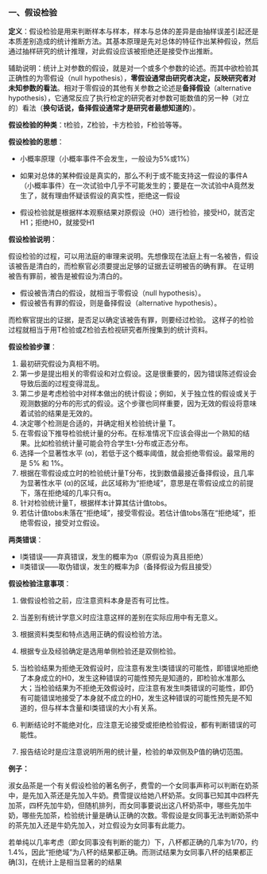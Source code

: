 ### 一、假设检验

**定义**：假设检验是用来判断样本与样本，样本与总体的差异是由抽样误差引起还是本质差别造成的统计推断方法。其基本原理是先对总体的特征作出某种假设，然后通过抽样研究的统计推理，对此假设应该被拒绝还是接受作出推断。

辅助说明：统计上对参数的假设，就是对一个或多个参数的论述。而其中欲检验其正确性的为零假设（null hypothesis），**零假设通常由研究者决定，反映研究者对未知参数的看法**。相对于零假设的其他有关参数之论述是**备择假设**（alternative hypothesis），它通常反应了执行检定的研究者对参数可能数值的另一种（对立的）看法（**换句话说，备择假设通常才是研究者最想知道的**）。

**假设检验的种类**：t检验，Z检验，卡方检验，F检验等等。

**假设检验的思想**：

- 小概率原理（小概率事件不会发生，一般设为5%或1%）

- 如果对总体的某种假设是真实的，那么不利于或不能支持这一假设的事件A（小概率事件）在一次试验中几乎不可能发生的；要是在一次试验中A竟然发生了，就有理由怀疑该假设的真实性，拒绝这一假设

- 假设检验就是根据样本观察结果对原假设（H0）进行检验，接受H0，就否定H1；拒绝H0，就接受H1

**假设检验说明**：

假设检验的过程，可以用法庭的审理来说明。先想像现在法庭上有一名被告，假设该被告是清白的，而检察官必须要提出足够的证据去证明被告的确有罪。 在证明被告有罪前，被告是被假设为清白的。

- 假设被告清白的假设，就相当于零假设（null hypothesis）。
- 假设被告有罪的假设，则是备择假设（alternative hypothesis）。

而检察官提出的证据，是否足以确定该被告有罪，则要经过检验。 这样子的检验过程就相当于用T检验或Z检验去检视研究者所搜集到的统计资料。

**假设检验步骤**：

1. 最初研究假设为真相不明。
2. 第一步是提出相关的零假设和对立假设。这是很重要的，因为错误陈述假设会导致后面的过程变得混乱。
3. 第二步是考虑检验中对样本做出的统计假设；例如，关于独立性的假设或关于观测数据的分布的形式的假设。这个步骤也同样重要，因为无效的假设将意味着试验的结果是无效的。
4. 决定哪个检测是合适的，并确定相关检验统计量 T。
5. 在零假设下推导检验统计量的分布。在标准情况下应该会得出一个熟知的结果。比如检验统计量可能会符合学生t-分布或正态分布。
6. 选择一个显著性水平 (α)，若低于这个概率阈值，就会拒绝零假设。最常用的是 5% 和 1%。
7. 根据在零假设成立时的检验统计量T分布，找到数值最接近备择假设，且几率为显著性水平 (α)的区域，此区域称为“拒绝域”，意思是在零假设成立的前提下，落在拒绝域的几率只有α。
8. 针对检验统计量T，根据样本计算其估计值tobs。
9. 若估计值tobs未落在“拒绝域”，接受零假设。若估计值tobs落在“拒绝域”，拒绝零假设，接受对立假设。

**两类错误**：

- I类错误——弃真错误，发生的概率为α（原假设为真且拒绝）
- II类错误——取伪错误，发生的概率为β（备择假设为假且接受）

**假设检验注意事项**：

1. 做假设检验之前，应注意资料本身是否有可比性。

2. 当差别有统计学意义时应注意这样的差别在实际应用中有无意义。

3. 根据资料类型和特点选用正确的假设检验方法。

4. 根据专业及经验确定是选用单侧检验还是双侧检验。

5. 当检验结果为拒绝无效假设时，应注意有发生I类错误的可能性，即错误地拒绝了本身成立的H0，发生这种错误的可能性预先是知道的，即检验水准那么大；当检验结果为不拒绝无效假设时，应注意有发生II类错误的可能性，即仍有可能错误地接受了本身就不成立的H0，发生这种错误的可能性预先是不知道的，但与样本含量和I类错误的大小有关系。

6. 判断结论时不能绝对化，应注意无论接受或拒绝检验假设，都有判断错误的可能性。

7. 报告结论时是应注意说明所用的统计量，检验的单双侧及P值的确切范围。

**例子：**

​		淑女品茶是一个有关假设检验的著名例子，费雪的一个女同事声称可以判断在奶茶中，是先加入茶还是先加入牛奶。费雪提议给她八杯奶茶。女同事已知其中四杯先加茶，四杯先加牛奶，但随机排列，而女同事要说出这八杯奶茶中，哪些先加牛奶，哪些先加茶，检验统计量是确认正确的次数。零假设是女同事无法判断奶茶中的茶先加入还是牛奶先加入，对立假设为女同事有此能力。

若单纯以几率考虑（即女同事没有判断的能力）下，八杯都正确的几率为1/70，约1.4%，因此“拒绝域”为八杯的结果都正确。而测试结果为女同事八杯的结果都正确[3]，在统计上是相当显著的的结果